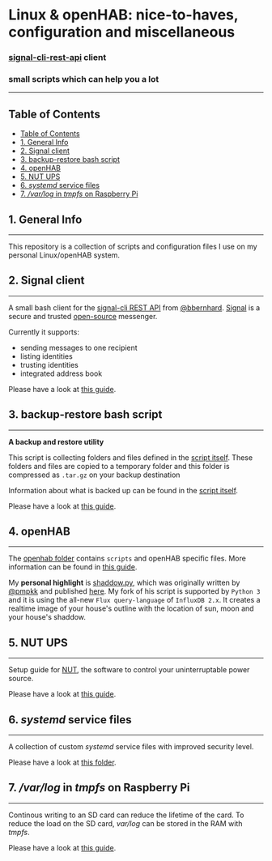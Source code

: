 # Linux & openHAB: nice-to-haves, configuration and  miscellaneous


### [signal-cli-rest-api](https://github.com/bbernhard/signal-cli-rest-api) client
### small scripts which can help you a lot

***
## Table of Contents
- [Table of Contents](#table-of-contents)
- [1. General Info](#1-general-info)
- [2. Signal client](#2-signal-client)
- [3. backup-restore bash script](#3-backup-restore-bash-script)
- [4. openHAB](#4-openhab)
- [5. NUT UPS](#5-nut-ups)
- [6. _systemd_ service files](#6-systemd-service-files)
- [7. _/var/log_ in _tmpfs_ on Raspberry Pi](#7-varlog-in-tmpfs-on-raspberry-pi)

## 1. General Info
***
This repository is a collection of scripts and configuration files I use on my personal Linux/openHAB system.

## 2. Signal client
***
A small bash client for the [signal-cli REST API](https://github.com/bbernhard/signal-cli-rest-api) from [@bbernhard](https://github.com/bbernhard).
[Signal](https://signal.org/) is a secure and trusted [open-source](https://github.com/signalapp) messenger.

Currently it supports:
* sending messages to one recipient
* listing identities
* trusting identities
* integrated address book

Please have a look at [this guide](SIGNAL-CLIENT.md).


## 3. backup-restore bash script
***
__A backup and restore utility__

This script is collecting folders and files defined in the [script itself](backup_restore/backup_restore.bash). These folders and files are copied to a temporary folder and this folder is compressed as ```.tar.gz``` on your backup destination

Information about what is backed up can be found in the [script itself](backup_restore/backup_restore.bash).

Please have a look at [this guide](backup_restore/BACKUP_RESTORE.md).

## 4. openHAB
***
The [openhab folder](openhab) contains ```scripts``` and openHAB specific files.
More information can be found in [this guide](openhab/README.md).

My __personal highlight__ is [shaddow.py](openhab/shaddow/shaddow.py), which was originally written by [@pmpkk](https://github.com/pmpkk) and published [here](https://github.com/pmpkk/openhab-habpanel-theme-matrix). My fork of his script is supported by ```Python 3``` and it is using the all-new ```Flux query-language``` of ```InfluxDB 2.x```. It creates a realtime image of your house's outline with the location of sun, moon and your house's shaddow.

## 5. NUT UPS
***
Setup guide for [NUT](https://networkupstools.org), the software to control your uninterruptable power source.

Please have a look at [this guide](network-ups-tools/README.md).

## 6. _systemd_ service files
***
A collection of custom _systemd_ service files with improved security level.

Please have a look at [this folder](systemd_service-custom).

## 7. _/var/log_ in _tmpfs_ on Raspberry Pi
***
Continous writing to an SD card can reduce the lifetime of the card. To reduce the load on the SD card, _var/log_ can be stored in the RAM with _tmpfs_.

Please have a look at [this guide](tmpfs_var-log/README.md).